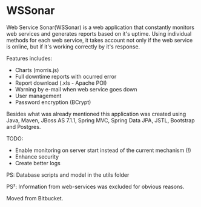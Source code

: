 # WSSonar

Web Service Sonar(WSSonar) is a web application that constantly monitors web services and generates reports based on it's uptime.
Using individual methods for each web service, it takes account not only if the web service is online, but if it's working correctly by it's response.

Features includes:
* Charts (morris.js)
* Full downtime reports with ocurred error 
* Report download (.xls - Apache POI)
* Warning by e-mail when web service goes down
* User management
* Password encryption (BCrypt)

Besides what was already mentioned this application was created using Java, Maven, JBoss AS 7.1.1, Spring MVC, Spring Data JPA, JSTL, Bootstrap and Postgres.

TODO:
* Enable monitoring on server start instead of the current mechanism (!)
* Enhance security
* Create better logs


PS: Database scripts and model in the utils folder

PS²: Information from web-services was excluded for obvious reasons.



Moved from Bitbucket.
